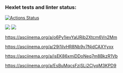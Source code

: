 ### Hexlet tests and linter status:
[![Actions Status](https://github.com/Dzigr/python-project-49/workflows/hexlet-check/badge.svg)](https://github.com/Dzigr/python-project-49/actions)

<a href="https://codeclimate.com/github/Dzigr/python-project-49/maintainability"><img src="https://api.codeclimate.com/v1/badges/791f6a0f665525c677f3/maintainability" /></a>
<a href="https://codeclimate.com/github/Dzigr/python-project-49/test_coverage"><img src="https://api.codeclimate.com/v1/badges/791f6a0f665525c677f3/test_coverage" /></a>

https://asciinema.org/a/o6Py1ievYaURib2Xtcm6Vn2Mm

https://asciinema.org/a/29i1ilvHR8Nb9v7NjdCAXYyxx

https://asciinema.org/a/isEK86xmiDDoNeq7m8BkzR1Vb

https://asciinema.org/a/EsBuMqcsFzjSLi2CIyqM3KPD9
